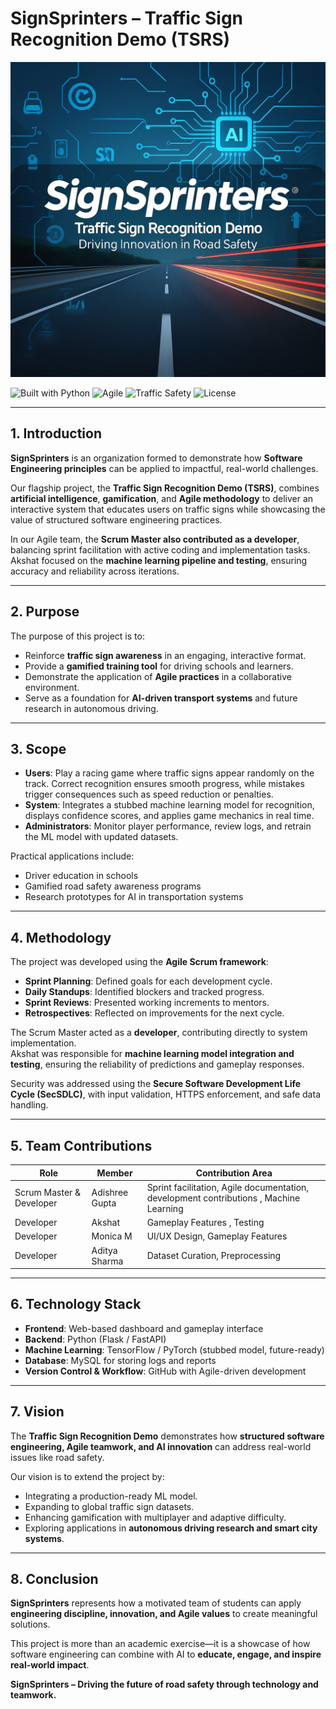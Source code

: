 # SignSprinters – Traffic Sign Recognition Demo (TSRS)

![Banner](../assets/banner.png)

![Built with Python](https://img.shields.io/badge/Python-3.10-blue) 
![Agile](https://img.shields.io/badge/Agile-Scrum-green) 
![Traffic Safety](https://img.shields.io/badge/Focus-Road%20Safety-red) 
![License](https://img.shields.io/badge/License-MIT-lightgrey)

---

## 1. Introduction
**SignSprinters** is an organization formed to demonstrate how **Software Engineering principles** can be applied to impactful, real-world challenges.  

Our flagship project, the **Traffic Sign Recognition Demo (TSRS)**, combines **artificial intelligence**, **gamification**, and **Agile methodology** to deliver an interactive system that educates users on traffic signs while showcasing the value of structured software engineering practices.  

In our Agile team, the **Scrum Master also contributed as a developer**, balancing sprint facilitation with active coding and implementation tasks.  
Akshat focused on the **machine learning pipeline and testing**, ensuring accuracy and reliability across iterations.

---

## 2. Purpose
The purpose of this project is to:
- Reinforce **traffic sign awareness** in an engaging, interactive format.  
- Provide a **gamified training tool** for driving schools and learners.  
- Demonstrate the application of **Agile practices** in a collaborative environment.  
- Serve as a foundation for **AI-driven transport systems** and future research in autonomous driving.  

---

## 3. Scope
- **Users**: Play a racing game where traffic signs appear randomly on the track. Correct recognition ensures smooth progress, while mistakes trigger consequences such as speed reduction or penalties.  
- **System**: Integrates a stubbed machine learning model for recognition, displays confidence scores, and applies game mechanics in real time.  
- **Administrators**: Monitor player performance, review logs, and retrain the ML model with updated datasets.  

Practical applications include:
- Driver education in schools  
- Gamified road safety awareness programs  
- Research prototypes for AI in transportation systems  

---

## 4. Methodology
The project was developed using the **Agile Scrum framework**:
- **Sprint Planning**: Defined goals for each development cycle.  
- **Daily Standups**: Identified blockers and tracked progress.  
- **Sprint Reviews**: Presented working increments to mentors.  
- **Retrospectives**: Reflected on improvements for the next cycle.  

The Scrum Master acted as a **developer**, contributing directly to system implementation.  
Akshat was responsible for **machine learning model integration and testing**, ensuring the reliability of predictions and gameplay responses.  

Security was addressed using the **Secure Software Development Life Cycle (SecSDLC)**, with input validation, HTTPS enforcement, and safe data handling.

---

## 5. Team Contributions
| Role                         | Member          | Contribution Area                              |
|------------------------------|-----------------|------------------------------------------------|
| Scrum Master & Developer     | Adishree Gupta  | Sprint facilitation, Agile documentation, development contributions , Machine Learning|
| Developer                    | Akshat          | Gameplay Features , Testing                      |
| Developer                    | Monica M        | UI/UX Design, Gameplay Features                |
| Developer                    | Aditya Sharma   | Dataset Curation, Preprocessing                |

---

## 6. Technology Stack
- **Frontend**: Web-based dashboard and gameplay interface  
- **Backend**: Python (Flask / FastAPI)  
- **Machine Learning**: TensorFlow / PyTorch (stubbed model, future-ready)  
- **Database**: MySQL for storing logs and reports  
- **Version Control & Workflow**: GitHub with Agile-driven development  

---

## 7. Vision
The **Traffic Sign Recognition Demo** demonstrates how **structured software engineering, Agile teamwork, and AI innovation** can address real-world issues like road safety.  

Our vision is to extend the project by:
- Integrating a production-ready ML model.  
- Expanding to global traffic sign datasets.  
- Enhancing gamification with multiplayer and adaptive difficulty.  
- Exploring applications in **autonomous driving research and smart city systems**.  

---

## 8. Conclusion
**SignSprinters** represents how a motivated team of students can apply **engineering discipline, innovation, and Agile values** to create meaningful solutions.  

This project is more than an academic exercise—it is a showcase of how software engineering can combine with AI to **educate, engage, and inspire real-world impact**.  

**SignSprinters – Driving the future of road safety through technology and teamwork.**
